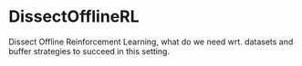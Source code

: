 # DissectOfflineRL

Dissect Offline Reinforcement Learning, what do we need wrt. datasets and buffer strategies to succeed in this setting.
